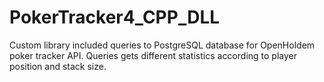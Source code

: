 # PokerTracker4_CPP_DLL
Custom library included queries to PostgreSQL database for OpenHoldem poker tracker API.
Queries gets different statistics according to player position and stack size.
